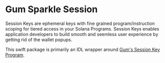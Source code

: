# Gum Sparkle Session

Session Keys are ephemeral keys with fine grained program/instruction scoping for tiered access in your Solana Programs. Session Keys enables application developers to build smooth and seemless user experience by getting rid of the wallet popups.

This swift package is primarily an IDL wrapper around [Gum's Session Key Program](https://github.com/gumhq/gpl/tree/master/programs/gpl_session). 
